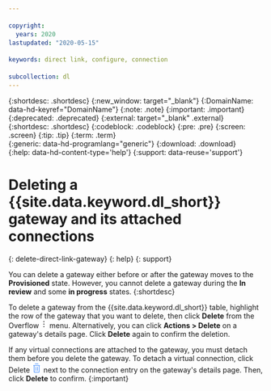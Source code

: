```yaml
---

copyright:
  years: 2020
lastupdated: "2020-05-15"

keywords: direct link, configure, connection

subcollection: dl
---
```


{:shortdesc: .shortdesc}
{:new_window: target="_blank"}
{:DomainName: data-hd-keyref="DomainName"}
{:note: .note}
{:important: .important}
{:deprecated: .deprecated}
{:external: target="_blank" .external}
{:shortdesc: .shortdesc}
{:codeblock: .codeblock}
{:pre: .pre}
{:screen: .screen}
{:tip: .tip}
{:term: .term}  
{:generic: data-hd-programlang="generic"}
{:download: .download}  
{:help: data-hd-content-type='help'}
{:support: data-reuse='support'}


# Deleting a {{site.data.keyword.dl_short}} gateway and its attached connections
{: delete-direct-link-gateway}
{: help}
{: support}

You can delete a gateway either before or after the gateway moves to the **Provisioned** state. However, you cannot delete a gateway during the **In review** and some **in progress** states.
{:shortdesc}

To delete a gateway from the {{site.data.keyword.dl_short}} table, highlight the row of the gateway that you want to delete, then click **Delete** from the Overflow ![Overflow menu](images/overflow.png) menu. Alternatively, you can click **Actions > Delete** on a gateway's details page. Click **Delete** again to confirm the deletion.

If any virtual connections are attached to the gateway, you must detach them before you delete the gateway. To detach a virtual connection, click Delete ![Delete icon](images/garbage_icon.png) next to the connection entry on the gateway's details page. Then, click **Delete** to confirm.
{:important}
